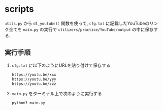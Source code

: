 # scripts
`utils.py` から `dl_youtube()` 関数を使って, `cfg.txt` に記載したYouTubeのリンク全てを `main.py` の実行で `utilizers/practice/YouTube/output` の中に保存する.

## 実行手順
1. `cfg.txt` に以下のようにURLを貼り付けて保存する

    ```txt
    https://youtu.be/xxx
    https://youtu.be/yyy
    https://youtu.be/zzz
    ```

2. `main.py` をターミナル上で次のように実行する
    ```sh
    python3 main.py
    ```